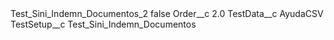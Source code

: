 <?xml version="1.0" encoding="UTF-8"?>
<CustomMetadata xmlns="http://soap.sforce.com/2006/04/metadata" xmlns:xsi="http://www.w3.org/2001/XMLSchema-instance" xmlns:xsd="http://www.w3.org/2001/XMLSchema">
    <label>Test_Sini_Indemn_Documentos_2</label>
    <protected>false</protected>
    <values>
        <field>Order__c</field>
        <value xsi:type="xsd:double">2.0</value>
    </values>
    <values>
        <field>TestData__c</field>
        <value xsi:type="xsd:string">AyudaCSV</value>
    </values>
    <values>
        <field>TestSetup__c</field>
        <value xsi:type="xsd:string">Test_Sini_Indemn_Documentos</value>
    </values>
</CustomMetadata>
